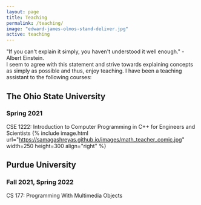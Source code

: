 ```yaml
---
layout: page
title: Teaching
permalink: /teaching/
image: "edward-james-olmos-stand-deliver.jpg"
active: teaching
---
```



"If you can't explain it simply, you haven't understood it well enough." - Albert Einstein. \
I seem to agree with this statement and strive towards explaining concepts as simply as possible and thus, enjoy teaching. I have been a teaching assistant to the following courses:

## The Ohio State University

### Spring 2021
CSE 1222: Introduction to Computer Programming in C++ for Engineers and Scientists
{% include image.html url="https://samagashreyas.github.io/images/math_teacher_comic.jpg" width=250 height=300 align="right" %}
## Purdue University

### Fall 2021, Spring 2022
CS 177: Programming With Multimedia Objects

